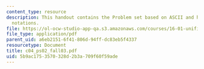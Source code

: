 ```yaml
---
content_type: resource
description: This handout contains the Problem set based on ASCII and hexadecimal
  notations.
file: https://ol-ocw-studio-app-qa.s3.amazonaws.com/courses/16-01-unified-engineering-i-ii-iii-iv-fall-2005-spring-2006/5b9ac1753570328d2b3a709f60f59ade_c04_ps02_fall03.pdf
file_type: application/pdf
parent_uid: a6eb2151-6f41-806d-94ff-dc83eb5f4337
resourcetype: Document
title: c04_ps02_fall03.pdf
uid: 5b9ac175-3570-328d-2b3a-709f60f59ade
---
```

